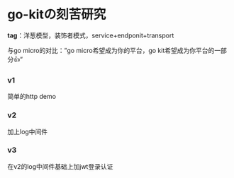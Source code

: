 # go-kitの刻苦研究



**tag**：洋葱模型，装饰者模式，service+endponit+transport



与go micro的对比：”go micro希望成为你的平台，go kit希望成为你平台的一部分👍“



### v1

简单的http demo


### v2

加上log中间件

### v3
在v2的log中间件基础上加jwt登录认证